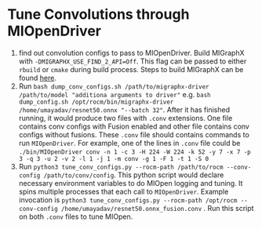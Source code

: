 # Tune Convolutions through MIOpenDriver
1. find out convolution configs to pass to MIOpenDriver. Build MIGraphX with `-DMIGRAPHX_USE_FIND_2_API=Off`. This flag can be passed to either `rbuild` or `cmake` during build process. Steps to build MIGraphX can be found [here](https://github.com/ROCmSoftwarePlatform/AMDMIGraphX#building-from-source).
2. Run `bash dump_conv_configs.sh /path/to/migraphx-driver /path/to/model "additiona arguments to driver"` e.g. `bash dump_config.sh /opt/rocm/bin/migraphx-driver /home/umayadav/resnet50.onnx "--batch 32"`.  After it has finished running, it would produce two files with `.conv` extensions. One file contains conv configs with Fusion enabled and other file contains conv configs without fusions. These `.conv` file should contains commands to run `MIOpenDriver`. 
For example, one of the lines in `.conv` file could be `./bin/MIOpenDriver conv -n 1 -c 3 -H 224 -W 224 -k 52 -y 7 -x 7 -p 3 -q 3 -u 2 -v 2 -l 1 -j 1 -m conv -g 1 -F 1 -t 1 -S 0`
3. Run `python3 tune_conv_configs.py --rocm-path /path/to/rocm --conv-config /path/to/conv/config`. This python script would declare necessary environment variables to do MIOpen logging and tuning. It spins multiple processes that each call to `MIOpenDriver`.  Example invocation is `python3 tune_conv_configs.py --rocm-path /opt/rocm --conv-config /home/umayadav/resnet50.onnx_fusion.conv` . Run this script on both `.conv` files to tune MIOpen. 
   